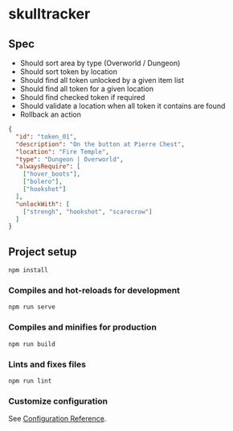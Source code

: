 # skulltracker


## Spec

- Should sort area by type (Overworld / Dungeon)
- Should sort token by location
- Should find all token unlocked by a given item list
- Should find all token for a given location
- Should find checked token if required
- Should validate a location when all token it contains are found
- Rollback an action

```json
{
  "id": "token_01",
  "description": "On the button at Pierre Chest",
  "location": "Fire Temple",
  "type": "Dungeon | Overworld",
  "alwaysRequire": [
    ["hover_boots"], 
    ["bolero"], 
    ["hookshot"]
  ],
  "unlockWith": [
    ["strengh", "hookshot", "scarecrow"]
  ]
}
```


## Project setup
```
npm install
```

### Compiles and hot-reloads for development
```
npm run serve
```

### Compiles and minifies for production
```
npm run build
```

### Lints and fixes files
```
npm run lint
```

### Customize configuration
See [Configuration Reference](https://cli.vuejs.org/config/).
